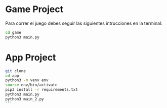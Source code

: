 # Game Project

Para correr el juego debes seguir las siguientes intrucciones en la terminal:

```sh
cd game
python3 main.py
```

# App Project

````sh
git clone
cd app
python3 -m venv env
source env/bin/activate
pip3 install -r requirements.txt
python3 main.py
python3 main_2.py
```